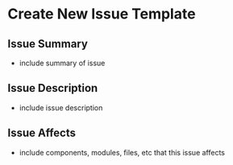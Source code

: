 # Create New Issue Template

## Issue Summary

- include summary of issue

## Issue Description 

- include issue description

## Issue Affects

- include components, modules, files, etc that this issue affects

